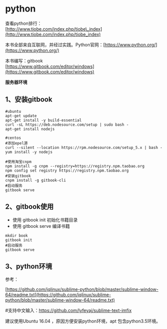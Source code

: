 # python

查看python排行：  
[http://www.tiobe.com/index.php/tiobe\_index](http://www.tiobe.com/index.php/tiobe_index)

本书全部来自互联网，并经过实践。Python官网：[https://www.python.org/](https://www.python.org/)

本书编写：gitbook  
[https://www.gitbook.com/editor/windows](https://www.gitbook.com/editor/windows)

**服务器环境**

## 1、安装gitbook

```
#ubuntu
apt-get update
apt-get install -y build-essential
curl -sL https://deb.nodesource.com/setup | sudo bash -
apt-get install nodejs
```

```
#centos
#添加epel源
curl --silent --location https://rpm.nodesource.com/setup_5.x | bash -
yum install -y nodejs
```

```
#使用淘宝cnpm
npm install -g cnpm --registry=https://registry.npm.taobao.org
npm config set registry https://registry.npm.taobao.org 
#安装gitbook
cnpm install -g gitbook-cli
#启动服务
gitbook serve
```

## 2、gitbook使用

* 使用 gitbook init 初始化书籍目录
* 使用 gitbook serve 编译书籍

```
mkdir book
gitbook init
#启动服务
gitbook serve
```

## 3、python环境

参考：

[https://github.com/jqlinux/sublime-python/blob/master/sublime-window-64/readme.txt](https://github.com/jqlinux/sublime-python/blob/master/sublime-window-64/readme.txt)

\#支持中文输入：https://github.com/lyfeyaj/sublime-text-imfix

建议使用Ubuntu 16.04 ，原因方便安装python环境，apt 包含python3.5环境。

